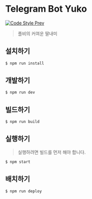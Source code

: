 # Telegram Bot Yuko

[![Code Style Prev](https://img.shields.io/badge/code%20style-prev-32c8fc.svg?style=flat-square)](https://github.com/preco21/eslint-config-prev)

> 플비의 커여운 딸내미

## 설치하기

```bash
$ npm run install
```

## 개발하기

```bash
$ npm run dev
```

## 빌드하기

```bash
$ npm run build
```

## 실행하기

> 실행하려면 빌드를 먼저 해야 합니다.

```bash
$ npm start
```

## 배치하기

```bash
$ npm run deploy
```
